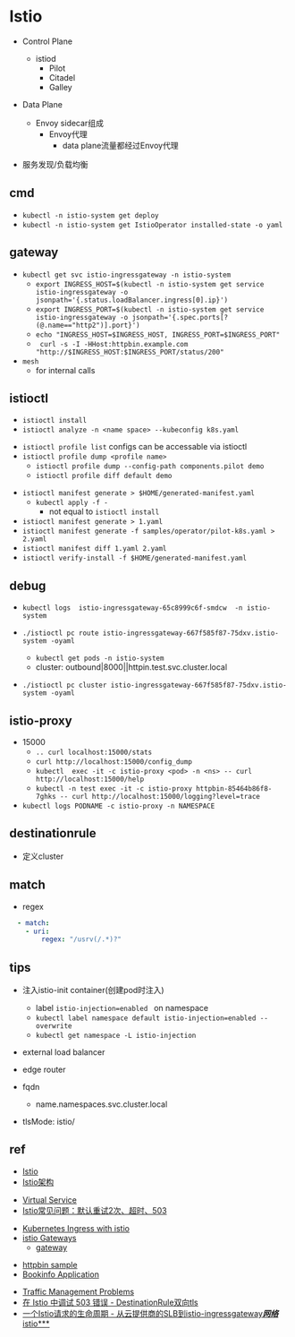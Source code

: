 # Istio

+ Control Plane
    + istiod
        + Pilot
        + Citadel
        + Galley
+ Data Plane
    + Envoy sidecar组成
        + Envoy代理
            + data plane流量都经过Envoy代理

+ 服务发现/负载均衡

## cmd
<!-- install -->
+ `kubectl -n istio-system get deploy`
+ `kubectl -n istio-system get IstioOperator installed-state -o yaml`

## gateway

+ `kubectl get svc istio-ingressgateway -n istio-system`
    + `export INGRESS_HOST=$(kubectl -n istio-system get service istio-ingressgateway -o jsonpath='{.status.loadBalancer.ingress[0].ip}')`
    + `export INGRESS_PORT=$(kubectl -n istio-system get service istio-ingressgateway -o jsonpath='{.spec.ports[?(@.name=="http2")].port}')`
    + `echo "INGRESS_HOST=$INGRESS_HOST, INGRESS_PORT=$INGRESS_PORT"`
    + ` curl -s -I -HHost:httpbin.example.com "http://$INGRESS_HOST:$INGRESS_PORT/status/200"`
+ `mesh`
    + for internal calls

## istioctl

+ `istioctl install`
+ `istioctl analyze -n <name space> --kubeconfig k8s.yaml`
<!-- profile -->
+ `istioctl profile list` configs can be accessable via istioctl
+ `istioctl profile dump <profile name>`
    + `istioctl profile dump --config-path components.pilot demo`
    + `istioctl profile diff default demo`
<!-- manifest -->
+ `istioctl manifest generate > $HOME/generated-manifest.yaml`
    + `kubectl apply -f -`
        + not equal to `istioctl install`
+ `istioctl manifest generate > 1.yaml`
+ `istioctl manifest generate -f samples/operator/pilot-k8s.yaml > 2.yaml`
+ `istioctl manifest diff 1.yaml 2.yaml`
+ `istioctl verify-install -f $HOME/generated-manifest.yaml`

## debug
+ `kubectl logs  istio-ingressgateway-65c8999c6f-smdcw  -n istio-system`

+ `./istioctl pc route istio-ingressgateway-667f585f87-75dxv.istio-system -oyaml`
    + `kubectl get pods -n istio-system`
    +  cluster: outbound|8000||httpin.test.svc.cluster.local

+ `./istioctl pc cluster istio-ingressgateway-667f585f87-75dxv.istio-system -oyaml`

## istio-proxy
+ 15000
    + `.. curl localhost:15000/stats`
    + `curl http://localhost:15000/config_dump`
    + `kubectl  exec -it -c istio-proxy <pod> -n <ns> -- curl http://localhost:15000/help`
    + `kubectl -n test exec -it -c istio-proxy httpbin-85464b86f8-7ghks -- curl http://localhost:15000/logging?level=trace`
+ `kubectl logs PODNAME -c istio-proxy -n NAMESPACE`


## destinationrule

+ 定义cluster

## match
+ regex
```yaml
  - match:
    - uri:
        regex: "/usrv(/.*)?"
```


## tips

+ 注入istio-init container(创建pod时注入)
    + label `istio-injection=enabled ` on namespace
    + `kubectl label namespace default istio-injection=enabled --overwrite`
    + `kubectl get namespace -L istio-injection`

+  external load balancer

+ edge router


+ fqdn
    + name.namespaces.svc.cluster.local

+ tlsMode: istio/

## ref
+ [Istio](https://istio.io/latest/zh/docs/examples/microservices-istio/setup-kubernetes-cluster/)
+ [Istio架构](https://istio.io/latest/zh/docs/ops/deployment/architecture/)

<!-- documents -->
+ [Virtual Service](https://istio.io/latest/docs/reference/config/networking/virtual-service/)
+ [Istio常见问题：默认重试2次、超时、503](https://blog.csdn.net/a605692769/article/details/115639976?spm=1001.2101.3001.6650.2&utm_medium=distribute.pc_relevant.none-task-blog-2%7Edefault%7ECTRLIST%7Edefault-2-115639976-blog-124611136.pc_relevant_default&depth_1-utm_source=distribute.pc_relevant.none-task-blog-2%7Edefault%7ECTRLIST%7Edefault-2-115639976-blog-124611136.pc_relevant_default&utm_relevant_index=5)



<!-- ingress -->
+ [Kubernetes Ingress with istio](https://istio.io/latest/docs/tasks/traffic-management/ingress/kubernetes-ingress/)
+ [istio Gateways](https://istio.io/latest/docs/tasks/traffic-management/ingress/ingress-control/)
    + [gateway](https://istio.io/latest/docs/reference/config/networking/gateway/)


<!-- samples -->
+ [httpbin sample](https://github.com/istio/istio/tree/release-1.13/samples/httpbin)
+ [Bookinfo Application](https://istio.io/latest/docs/examples/bookinfo/)

<!-- debug -->
+ [Traffic Management Problems](https://istio.io/latest/docs/ops/common-problems/network-issues/)
+ [在 Istio 中调试 503 错误 - DestinationRule双向tls](https://blog.csdn.net/weixin_34097242/article/details/91438981?spm=1001.2101.3001.6650.1&utm_medium=distribute.pc_relevant.none-task-blog-2%7Edefault%7ECTRLIST%7ERate-1-91438981-blog-124611136.pc_relevant_antiscanv2&depth_1-utm_source=distribute.pc_relevant.none-task-blog-2%7Edefault%7ECTRLIST%7ERate-1-91438981-blog-124611136.pc_relevant_antiscanv2&utm_relevant_index=2)
+ [一个Istio请求的生命周期 - 从云提供商的SLB到istio-ingressgateway***网络***istio***](https://juejin.cn/post/6844903881634217998)
